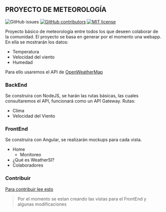 ## PROYECTO DE METEOROLOGÍA
![GitHub issues](https://img.shields.io/github/issues-raw/CucDev/WeatherSI) [![GitHub contributors](https://img.shields.io/github/contributors/Naereen/StrapDown.js.svg)](https://github.com/CucDev/WeatherSI/graphs/contributors) [![MIT license](https://img.shields.io/badge/License-MIT-blue.svg)](https://lbesson.mit-license.org/)

Proyecto básico de meteorología entre todos los que deseen colaborar de la comunidad. El proyecto se basa en generar por el momento una webapp.
En ella se mostrarán los datos:
- Temperatura
- Velocidad del viento
- Humedad

Para ello usaremos el API de [OpenWeatherMap](https://openweathermap.org)

### BackEnd
Se construira con NodeJS, se harán las rutas básicas, las cuales consultaremos el API, funcionará como un API Gateway.
Rutas:
- Clima
- Velocidad del Viento 

### FrontEnd
Se construira con Angular, se realizarán mockups para cada vista.
- Home
  - Monitoreo
- ¿Qué es WeatherSI?
- Colaboradores

### Contribuir
[Para contribuir lee esto](https://github.com/CucDev/WeatherSI/blob/master/CONTRIBUTING.md)
> Por el momento se estan creando las vistas para el FrontEnd y algunas modificaciones
